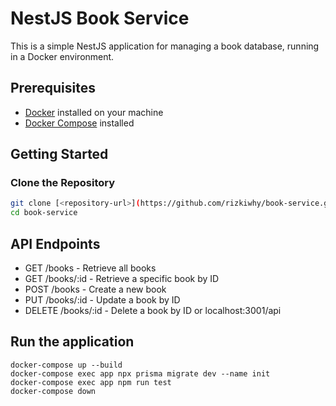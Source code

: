 # NestJS Book Service

This is a simple NestJS application for managing a book database, running in a Docker environment.

## Prerequisites

- [Docker](https://www.docker.com/) installed on your machine
- [Docker Compose](https://docs.docker.com/compose/) installed

## Getting Started

### Clone the Repository

```bash
git clone [<repository-url>](https://github.com/rizkiwhy/book-service.git)
cd book-service
```

## API Endpoints
- GET /books - Retrieve all books
- GET /books/:id - Retrieve a specific book by ID
- POST /books - Create a new book
- PUT /books/:id - Update a book by ID
- DELETE /books/:id - Delete a book by ID
or localhost:3001/api

## Run the application

```
docker-compose up --build
docker-compose exec app npx prisma migrate dev --name init
docker-compose exec app npm run test
docker-compose down
```
